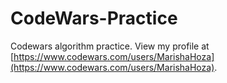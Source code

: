 # CodeWars-Practice

Codewars algorithm practice.
View my profile at [https://www.codewars.com/users/MarishaHoza](https://www.codewars.com/users/MarishaHoza).

